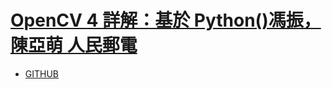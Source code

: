 # [OpenCV 4 詳解：基於 Python()馮振，陳亞萌 人民郵電](https://www.tenlong.com.tw/products/9787115566034?list_name=srh)
- [GITHUB](https://github.com/fengzhenHIT/learnOpenCV4_Python)
